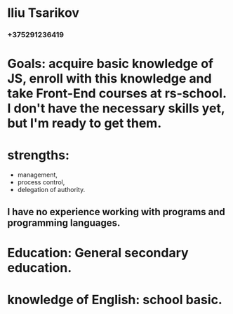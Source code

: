 # Iliu Tsarikov 
### +375291236419 
# Goals: acquire basic knowledge of JS, enroll with this knowledge and take Front-End courses at rs-school. I don't have the necessary skills yet, but I'm ready to get them. 
# strengths: 
* management, 
* process control, 
* delegation of authority. 
## I have no experience working with programs and programming languages. 
# Education: General secondary education. 
# knowledge of English: school basic.